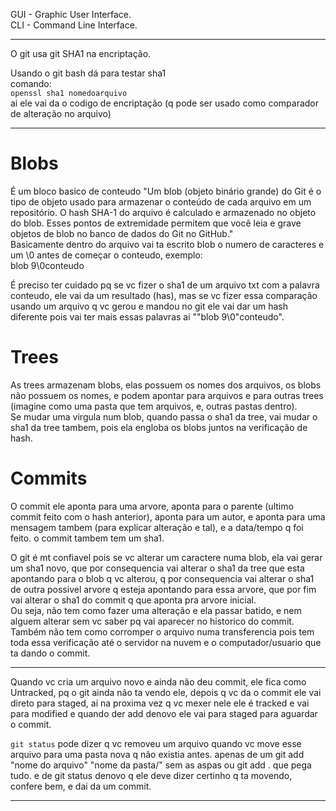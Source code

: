 GUI - Graphic User Interface.  
CLI - Command Line Interface.

----------

O git usa git SHA1 na encriptação.

Usando o git bash dá para testar sha1  
comando:  
`openssl sha1 nomedoarquivo`    
ai ele vai da o codigo de encriptação (q pode ser usado como comparador de alteração no arquivo)  

----------

# Blobs
É um bloco basico de conteudo "Um blob (objeto binário grande) do Git é o tipo de objeto usado para armazenar o conteúdo de cada arquivo em um repositório. O hash SHA-1 do arquivo é calculado e armazenado no objeto do blob. Esses pontos de extremidade permitem que você leia e grave objetos de blob no banco de dados do Git no GitHub."  
Basicamente dentro do arquivo vai ta escrito blob o numero de caracteres e um \0 antes de começar o conteudo, exemplo:  
blob 9\0conteudo  

É preciso ter cuidado pq se vc fizer o sha1 de um arquivo txt com a palavra conteudo, ele vai da um resultado (has), mas se vc fizer essa comparação usando um arquivo q vc gerou e mandou no git ele vai dar um hash diferente pois vai ter mais essas palavras ai ""blob 9\0"conteudo".  

# Trees  

As trees armazenam blobs, elas possuem os nomes dos arquivos, os blobs não possuem os nomes, e podem apontar para arquivos e para outras trees (imagine como uma pasta que tem arquivos, e, outras pastas dentro).  
Se mudar uma virgula num blob, quando passa o sha1 da tree, vai mudar o sha1 da tree tambem, pois ela engloba os blobs juntos na verificação de hash.  


# Commits
O commit ele aponta para uma arvore, aponta para o parente (ultimo commit feito com o hash anterior), aponta para um autor, e aponta para uma mensagem tambem (para explicar alteração e tal), e a data/tempo q foi feito. o commit tambem tem um sha1.  

O git é mt confiavel pois se vc alterar um caractere numa blob, ela vai gerar um sha1 novo, que por consequencia vai alterar o sha1 da tree que esta apontando para o blob q vc alterou, q por consequencia vai alterar o sha1 de outra possivel arvore q esteja apontando para essa arvore, que por fim vai alterar o sha1 do commit q que aponta pra arvore inicial.  
Ou seja, não tem como fazer uma alteração e ela passar batido, e nem alguem alterar sem vc saber pq vai aparecer no historico do commit.  
Também não tem como corromper o arquivo numa transferencia pois tem toda essa verificação até o servidor na nuvem e o computador/usuario que ta dando o commit.  

------------
Quando vc cria um arquivo novo e ainda não deu commit, ele fica como Untracked, pq o git ainda não ta vendo ele, depois q vc da o commit ele vai direto para staged, ai na proxima vez q vc mexer nele ele é tracked e vai para modified e quando der add denovo ele vai para staged para aguardar o commit.


`git status` pode dizer q vc removeu um arquivo quando vc move esse arquivo para uma pasta nova q não existia antes.
apenas de um git add "nome do arquivo" "nome da pasta/"
sem as aspas
ou git add . que pega tudo.
e de git status denovo q ele deve dizer certinho q ta movendo, confere bem, e dai da um commit.

--------------